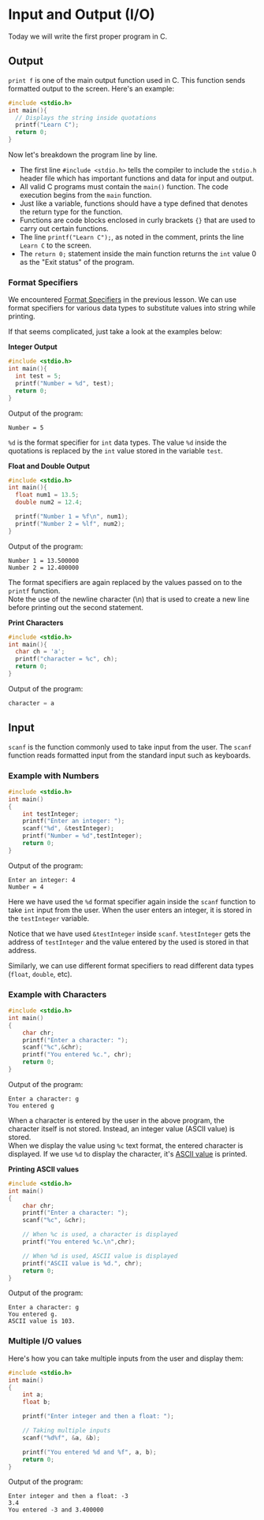 # Input and Output (I/O)

Today we will write the first proper program in C.

## Output

`print f` is one of the main output function used in C. This function sends formatted output to the screen. Here's an example:

```C
#include <stdio.h>
int main(){
  // Displays the string inside quotations
  printf("Learn C");
  return 0;
}
```

Now let's breakdown the program line by line.  
- The first line `#include <stdio.h>` tells the compiler to include the `stdio.h` header file which has important functions and data for input and output.  
- All valid C programs must contain the `main()` function. The code execution begins from the `main` function.
- Just like a variable, functions should have a type defined that denotes the return type for the function.
- Functions are code blocks enclosed in curly brackets `{}` that are used to carry out certain functions.
- The line `printf("Learn C");`, as noted in the comment, prints the line `Learn C` to the screen.
- The `return 0;` statement inside the main function returns the `int` value 0 as the "Exit status" of the program.

### Format Specifiers

We encountered [Format Specifiers](https://byte-sized-code.github.io/LearnC/2.%20Data%20Types.html#basic-types) in the previous lesson. We can use format specifiers for various data types to substitute values into string while printing.

If that seems complicated, just take a look at the examples below:

**Integer Output**  

```C
#include <stdio.h>
int main(){
  int test = 5;
  printf("Number = %d", test);
  return 0;
}
```

Output of the program:

```
Number = 5
```

`%d` is the format specifier for `int` data types. The value `%d` inside the quotations is replaced by the `int` value stored in the variable `test`.

**Float and Double Output**  

```C
#include <stdio.h>
int main(){
  float num1 = 13.5;
  double num2 = 12.4;

  printf("Number 1 = %f\n", num1);
  printf("Number 2 = %lf", num2);
}
```

Output of the program:

```
Number 1 = 13.500000
Number 2 = 12.400000
```

The format specifiers are again replaced by the values passed on to the `printf` function.  
Note the use of the newline character (\n) that is used to create a new line before printing out the second statement.

**Print Characters**  

```C
#include <stdio.h>
int main(){
  char ch = 'a';
  printf("character = %c", ch);
  return 0;
}
```

Output of the program:

```C
character = a
```

## Input

`scanf` is the function commonly used to take input from the user. The `scanf` function reads formatted input from the standard input such as keyboards.

### Example with Numbers

```C
#include <stdio.h>
int main()
{
    int testInteger;
    printf("Enter an integer: ");
    scanf("%d", &testInteger);  
    printf("Number = %d",testInteger);
    return 0;
}
```

Output of the program:

```
Enter an integer: 4
Number = 4
```

Here we have used the `%d` format specifier again inside the `scanf` function to take `int` input from the user. When the user enters an integer, it is stored in the `testInteger` variable.

Notice that we have used `&testInteger` inside `scanf`. `%testInteger` gets the address of `testInteger` and the value entered by the used is stored in that address.

Similarly, we can use different format specifiers to read different data types (`float`, `double`, etc).

### Example with Characters

```C
#include <stdio.h>
int main()
{
    char chr;
    printf("Enter a character: ");
    scanf("%c",&chr);     
    printf("You entered %c.", chr);  
    return 0;
}   
```

Output of the program:

```
Enter a character: g
You entered g
```

When a character is entered by the user in the above program, the character itself is not stored. Instead, an integer value (ASCII value) is stored.  
When we display the value using `%c` text format, the entered character is displayed. If we use `%d` to display the character, it's [ASCII value](https://en.wikipedia.org/wiki/ASCII) is printed.

**Printing ASCII values**  

```C
#include <stdio.h>
int main()
{
    char chr;
    printf("Enter a character: ");
    scanf("%c", &chr);     

    // When %c is used, a character is displayed
    printf("You entered %c.\n",chr);  

    // When %d is used, ASCII value is displayed
    printf("ASCII value is %d.", chr);  
    return 0;
}
```

Output of the program:

```
Enter a character: g
You entered g.
ASCII value is 103.
```

### Multiple I/O values

Here's how you can take multiple inputs from the user and display them:

```C
#include <stdio.h>
int main()
{
    int a;
    float b;

    printf("Enter integer and then a float: ");

    // Taking multiple inputs
    scanf("%d%f", &a, &b);

    printf("You entered %d and %f", a, b);  
    return 0;
}
```

Output of the program:

```
Enter integer and then a float: -3
3.4
You entered -3 and 3.400000
```
